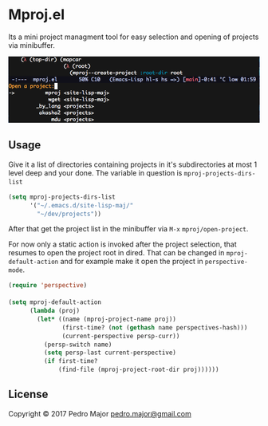# Mproj.el

Its a mini project managment tool for easy selection and opening of
projects via minibuffer.

<p align="center">
  <img src="ss.png" alt="Screen Shoot"/>
</p>


## Usage

Give it a list of directories containing projects in it's
subdirectories at most 1 level deep and your done. The variable in question
is `mproj-projects-dirs-list`

```el
(setq mproj-projects-dirs-list
      '("~/.emacs.d/site-lisp-maj/"
        "~/dev/projects"))
```

After that get the project list in the minibuffer via `M-x`
`mproj/open-project`.

For now only a static action is invoked after the project selection,
that resumes to open the project root in dired. That can be changed in
`mproj-default-action` and for example make it open the project in
`perspective-mode`.

```el
(require 'perspective)

(setq mproj-default-action
      (lambda (proj)
        (let* ((name (mproj-project-name proj))
               (first-time? (not (gethash name perspectives-hash)))
               (current-perspective persp-curr))
          (persp-switch name)
          (setq persp-last current-perspective)
          (if first-time?
              (find-file (mproj-project-root-dir proj))))))
```

## License

Copyright © 2017 Pedro Major <pedro.major@gmail.com>
